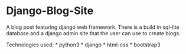 # Django-Blog-Site

A blog post featuring django web framework.
There is a build in sql-lite database and a django admin site that the user can use to create blogs.

Technologies used:
    * python3
    * django
    * html-css
    * bootstrap3
     
